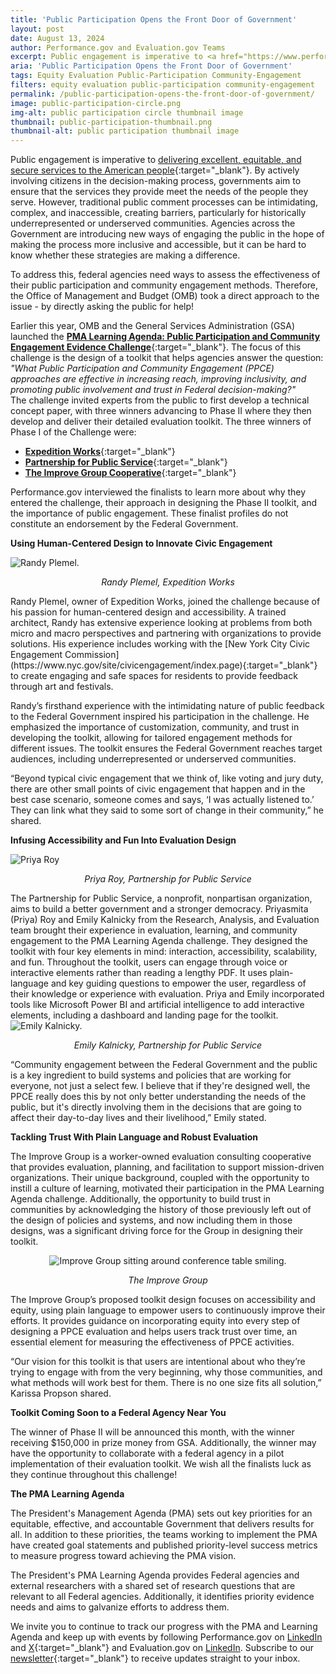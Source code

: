 ```yaml
---
title: 'Public Participation Opens the Front Door of Government'
layout: post
date: August 13, 2024
author: Performance.gov and Evaluation.gov Teams
excerpt: Public engagement is imperative to <a href="https://www.performance.gov/pma/cx/" target="_blank">delivering excellent, equitable, and secure services to the American people</a>....
aria: 'Public Participation Opens the Front Door of Government'
tags: Equity Evaluation Public-Participation Community-Engagement
filters: equity evaluation public-participation community-engagement
permalink: /public-participation-opens-the-front-door-of-government/
image: public-participation-circle.png
img-alt: public participation circle thumbnail image
thumbnail: public-participation-thumbnail.png
thumbnail-alt: public participation thumbnail image
---
```


Public engagement is imperative to [delivering excellent, equitable, and secure services to the American people](https://www.performance.gov/pma/cx/){:target="_blank"}. By actively involving citizens in the decision-making process, governments aim to ensure that the services they provide meet the needs of the people they serve. However, traditional public comment processes can be intimidating, complex, and inaccessible, creating barriers, particularly for historically underrepresented or underserved communities. Agencies across the Government are introducing new ways of engaging the public in the hope of making the process more inclusive and accessible, but it can be hard to know whether these strategies are making a difference.

To address this, federal agencies need ways to assess the effectiveness of their public participation and community engagement methods. Therefore, the Office of Management and Budget (OMB) took a direct approach to the issue - by directly asking the public for help!

Earlier this year, OMB and the General Services Administration (GSA) launched the [**PMA Learning Agenda: Public Participation and Community Engagement Evidence Challenge**](https://www.challenge.gov/?challenge=pmala){:target="_blank"}. The focus of this challenge is the design of a toolkit that helps agencies answer the question: *"What Public Participation and Community Engagement (PPCE) approaches are effective in increasing reach, improving inclusivity, and promoting public involvement and trust in Federal decision-making?"*\
The challenge invited experts from the public to first develop a technical concept paper, with three winners advancing to Phase II where they then develop and deliver their detailed evaluation toolkit. The three winners of Phase I of the Challenge were:

- [**Expedition Works**](https://expedition.works/){:target="_blank"}
- [**Partnership for Public Service**](https://ourpublicservice.org/){:target="_blank"}
- [**The Improve Group Cooperative**](https://theimprovegroup.com/){:target="_blank"}

Performance.gov interviewed the finalists to learn more about why they entered the challenge, their approach in designing the Phase II toolkit, and the importance of public engagement. These finalist profiles do not constitute an endorsement by the Federal Government.

**Using Human-Centered Design to Innovate Civic Engagement**

<img src="{{site.baseurl}}/assets/images/blog/plemel-bio.png" class="width-mobile margin-left-auto margin-right-auto display-block" alt="Randy Plemel."/> 
<div align="center"><p><em> Randy Plemel, Expedition Works</em></p></div>
Randy Plemel, owner of Expedition Works, joined the challenge because of his passion for human-centered design and accessibility. A trained architect, Randy has extensive experience looking at problems from both micro and macro perspectives and partnering with organizations to provide solutions. His experience includes working with the [New York City Civic Engagement Commission](https://www.nyc.gov/site/civicengagement/index.page){:target="_blank"} to create engaging and safe spaces for residents to provide feedback through art and festivals.

Randy’s firsthand experience with the intimidating nature of  public feedback to the Federal Government inspired his participation in the challenge. He emphasized the importance of customization, community, and trust in developing the toolkit, allowing for tailored engagement methods for different issues. The toolkit ensures the Federal Government reaches target audiences, including underrepresented or underserved communities. 

“Beyond typical civic engagement that we think of, like voting and jury duty, there are other small points of civic engagement that happen and in the best case scenario, someone comes and says, ‘I was actually listened to.’ They can link what they said to some sort of change in their community,” he shared.

**Infusing Accessibility and Fun Into Evaluation Design**

<img src="{{site.baseurl}}/assets/images/blog/priya-bio.png" class="width-mobile margin-left-auto margin-right-auto display-block" alt="Priya Roy"/> 
<div align="center"><p><em> Priya Roy, Partnership for Public Service</em></p></div>
The Partnership for Public Service, a nonprofit, nonpartisan organization, aims to build a better government and a stronger democracy. Priyasmita (Priya) Roy and Emily Kalnicky from the Research, Analysis, and Evaluation team brought their experience in evaluation, learning, and community engagement to the PMA Learning Agenda challenge. They designed the toolkit with four key elements in mind: interaction, accessibility, scalability, and fun. Throughout the toolkit, users can engage through voice or interactive elements rather than reading a lengthy PDF. It uses plain-language and key guiding questions to empower the user, regardless of their knowledge or experience with evaluation. Priya and Emily incorporated tools like Microsoft Power BI and artificial intelligence to add interactive elements, including a dashboard and landing page for the toolkit.

<img src="{{site.baseurl}}/assets/images/blog/emily-bio.png" class="width-mobile margin-left-auto margin-right-auto display-block" alt="Emily Kalnicky."/> 
<div align="center"><p><em> Emily Kalnicky, Partnership for Public Service</em></p></div>
“Community engagement between the Federal Government and the public is a key ingredient to build systems and policies that are working for everyone, not just a select few. I believe that if they're designed well, the PPCE really does this by not only better understanding the needs of the public, but it's directly involving them in the decisions that are going to affect their day-to-day lives and their livelihood,” Emily stated.

**Tackling Trust With Plain Language and Robust Evaluation**

The Improve Group is a worker-owned evaluation consulting cooperative that provides evaluation, planning, and facilitation to support mission-driven organizations. Their unique background, coupled with the opportunity to instill a culture of learning, motivated their participation in the PMA Learning Agenda challenge. Additionally, the opportunity to build trust in communities by acknowledging the history of those previously left out of the design of policies and systems, and now including them in those designs, was a significant driving force for the Group in designing their toolkit.

<div align="center" class="margin-left-auto margin-right-auto"> <img src="{{site.baseurl}}/assets/images/blog/team-photo.png" alt="Improve Group sitting around conference table smiling."> </div>
<div align="center"><p><em> The Improve Group</em></p></div>

The Improve Group’s proposed toolkit design focuses on accessibility and equity, using plain language to empower users to continuously improve their efforts. It provides guidance on incorporating equity into every step of designing a PPCE evaluation and helps users track trust over time, an essential element for measuring the effectiveness of PPCE activities. 

“Our vision for this toolkit is that users are intentional about who they’re trying to engage with from the very beginning, why those communities, and what methods will work best for them. There is no one size fits all solution,” Karissa Propson shared.

**Toolkit Coming Soon to a Federal Agency Near You**

The winner of Phase II will be announced this month, with the winner receiving $150,000 in prize money from GSA. Additionally, the winner may have the opportunity to collaborate with a federal agency in a pilot implementation of their evaluation toolkit. We wish all the finalists luck as they continue throughout this challenge!

**The PMA Learning Agenda**

The President's Management Agenda (PMA) sets out key priorities for an equitable, effective, and accountable Government that delivers results for all. In addition to these priorities, the teams working to implement the PMA have created goal statements and published priority-level success metrics to measure progress toward achieving the PMA vision.

The President's PMA Learning Agenda provides Federal agencies and external researchers with a shared set of research questions that are relevant to all Federal agencies. Additionally, it identifies priority evidence needs and aims to galvanize efforts to address them.

We invite you to continue to track our progress with the PMA and Learning Agenda and keep up with events by following Performance.gov on <a href="https://www.linkedin.com/company/performance-gov/" target="_blank" aria-label="Performance.gov linkedIn">LinkedIn</a> and [X](https://x.com/PerformanceGov){:target="_blank"} and Evaluation.gov on <a href="https://www.linkedin.com/company/evaluation-gov/" target="_blank" aria-label="Evaluation.gov LinkedIn">LinkedIn</a>. Subscribe to our [newsletter](https://public.govdelivery.com/accounts/USGSA/subscriber/new?topic_id=USGSA_916){:target="_blank"} to receive updates straight to your inbox.
